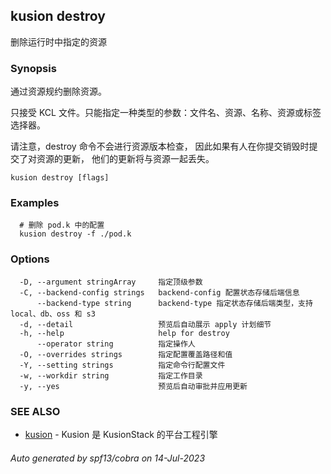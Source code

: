 ## kusion destroy

删除运行时中指定的资源

### Synopsis

通过资源规约删除资源。

只接受 KCL 文件。只能指定一种类型的参数：文件名、资源、名称、资源或标签选择器。

请注意，destroy 命令不会进行资源版本检查， 因此如果有人在你提交销毁时提交了对资源的更新， 他们的更新将与资源一起丢失。

```
kusion destroy [flags]
```

### Examples

```
  # 删除 pod.k 中的配置
  kusion destroy -f ./pod.k
```

### Options

```
  -D, --argument stringArray     指定顶级参数
  -C, --backend-config strings   backend-config 配置状态存储后端信息
      --backend-type string      backend-type 指定状态存储后端类型，支持 local、db、oss 和 s3
  -d, --detail                   预览后自动展示 apply 计划细节
  -h, --help                     help for destroy
      --operator string          指定操作人
  -O, --overrides strings        指定配置覆盖路径和值
  -Y, --setting strings          指定命令行配置文件
  -w, --workdir string           指定工作目录
  -y, --yes                      预览后自动审批并应用更新
```

### SEE ALSO

* [kusion](kusion.md)	 - Kusion 是 KusionStack 的平台工程引擎

###### Auto generated by spf13/cobra on 14-Jul-2023
